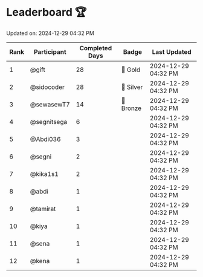# Leaderboard 🏆

Updated on: 2024-12-29 04:32 PM

| Rank | Participant       | Completed Days | Badge      | Last Updated         |
|------|-------------------|----------------|------------|----------------------|
| 1    | @gift             | 28             | 🏅 Gold     | 2024-12-29 04:32 PM |
| 2    | @sidocoder        | 28             | 🥈 Silver   | 2024-12-29 04:32 PM |
| 3    | @sewasewT7        | 14             | 🥉 Bronze   | 2024-12-29 04:32 PM |
| 4    | @segnitsega       | 6              |            | 2024-12-29 04:32 PM |
| 5    | @Abdi036          | 3              |            | 2024-12-29 04:32 PM |
| 6    | @segni            | 2              |            | 2024-12-29 04:32 PM |
| 7    | @kika1s1          | 2              |            | 2024-12-29 04:32 PM |
| 8    | @abdi             | 1              |            | 2024-12-29 04:32 PM |
| 9    | @tamirat          | 1              |            | 2024-12-29 04:32 PM |
| 10   | @kiya             | 1              |            | 2024-12-29 04:32 PM |
| 11   | @sena             | 1              |            | 2024-12-29 04:32 PM |
| 12   | @kena             | 1              |            | 2024-12-29 04:32 PM |
